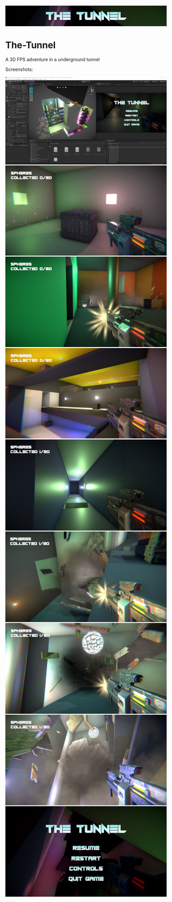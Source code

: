 ![](The%20Tunnel%20Escape/Assets/images/The_tunnel_header.png)
# The-Tunnel
A 3D FPS adventure in a underground tunnel

Screenshots:


![](The%20Tunnel%20Escape/Assets/images/Tunnel1.png)
![](The%20Tunnel%20Escape/Assets/images/Tunnel2.png)
![](The%20Tunnel%20Escape/Assets/images/Tunnel3.png)
![](The%20Tunnel%20Escape/Assets/images/Tunnel4.png)
![](The%20Tunnel%20Escape/Assets/images/Tunnel5.png)
![](The%20Tunnel%20Escape/Assets/images/Tunnel6.png)
![](The%20Tunnel%20Escape/Assets/images/Tunnel7.png)
![](The%20Tunnel%20Escape/Assets/images/Tunnel8.png)
![](The%20Tunnel%20Escape/Assets/images/Tunnel9.png)

